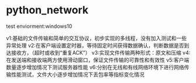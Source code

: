 # python_network
test enviorment:windows10

v1:基础的文件传输和简单的交互协议，初步实现的多线程，没有加入测试和一些异常处理
v2:在客户端设置定时器，等待固定时间获得数据确认，判断数据是否到达接收方，（超时或收到“重复ACK”）
v3:实现文件传输两种形式：原文和压缩
v4:在发送端和接收端两方使用滑动窗口，保证文件传输的可靠性和有效性
v5:客户端数量逐步增加情况下测试服务器性能
v6:分别在无线和有线网络环境下进行网络传输性能测试，文件大小逐步增加情况下丢包率等指标变化情况

